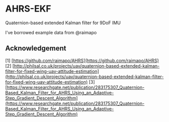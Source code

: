 # AHRS-EKF
Quaternion-based extended Kalman filter for 9DoF IMU

I've borrowed example data from @raimapo

## Acknowledgement
[1] [https://github.com/raimapo/AHRS](https://github.com/raimapo/AHRS)
[2] [http://philsal.co.uk/projects/uav/quaternion-based-extended-kalman-filter-for-fixed-wing-uav-attitude-estimation](http://philsal.co.uk/projects/uav/quaternion-based-extended-kalman-filter-for-fixed-wing-uav-attitude-estimation)
[3] [https://www.researchgate.net/publication/283175307_Quaternion-Based_Kalman_Filter_for_AHRS_Using_an_Adaptive-Step_Gradient_Descent_Algorithm](https://www.researchgate.net/publication/283175307_Quaternion-Based_Kalman_Filter_for_AHRS_Using_an_Adaptive-Step_Gradient_Descent_Algorithm)
